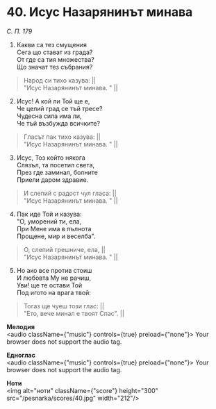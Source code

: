 # 40. Исус Назарянинът минава

_С. П. 179_

1. Какви са тез смущения  
Сега що стават из града?  
От где са тия множества?  
Що значат тез събрания?  

> Народ си тихо казува: ||  
> "Исус Назарянинът минава. " ||

2. Исус! А кой ли Той ще е,  
Че целий град се тъй тресе?  
Чудесна сила има ли,  
Че тъй възбужда всичките?  

> Гласът пак тихо казува: ||  
> "Исус Назарянинът минава. " ||

3. Исус, Тоз който някога  
Слязъл, та посетил света,  
През где заминал, болните  
Приели даром здравие.  

> И слепий с радост чул гласа: ||  
> "Исус Назарянинът минава. " ||

4. Пак иде Той и казува:  
"О, уморений ти, ела,  
При Мене има в пълнота  
Прощене, мир и веселба".  

> О, слепий грешниче, ела, ||  
> "Исус Назарянинът минава. " ||

5. Но ако все против стоиш  
И любовта Му не рачиш,  
Уви! ще те остави Той  
Под игото на врага твой:  

> Тогаз ще чуеш този глас: ||  
> "Ето, вече минал е твоят Спас". ||

**Мелодия**  
<audio className={"music"} controls={true} preload={"none"}>
    <source src="/pesnarka/mp3/40.mp3" type="audio/mpeg"/>
    Your browser does not support the audio tag.
</audio>

**Едноглас**  
<audio className={"music"} controls={true} preload={"none"}>
    <source src="/pesnarka/transp/40.mp3" type="audio/mpeg"/>
    Your browser does not support the audio tag.
</audio>

**Ноти**  
<img alt="ноти" className={"score"} height="300" src="/pesnarka/scores/40.jpg" width="212"/>
